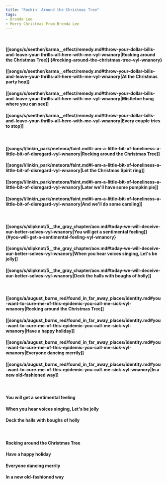 ```yaml
---
title: "Rockin’ Around the Christmas Tree"
tags:
- Brenda Lee
- Merry Christmas From Brenda Lee
---
```

&nbsp;
#### [[songs/s/seether/karma__effect/remedy.md#throw-your-dollar-bills-and-leave-your-thrills-all-here-with-me-vyl-wnanory|Rocking around the Christmas Tree]] {#rocking-around-the-christmas-tree-vyl-wnanory}
#### [[songs/s/seether/karma__effect/remedy.md#throw-your-dollar-bills-and-leave-your-thrills-all-here-with-me-vyl-wnanory|At the Christmas party hop]]
#### [[songs/s/seether/karma__effect/remedy.md#throw-your-dollar-bills-and-leave-your-thrills-all-here-with-me-vyl-wnanory|Mistletoe hung where you can see]]
#### [[songs/s/seether/karma__effect/remedy.md#throw-your-dollar-bills-and-leave-your-thrills-all-here-with-me-vyl-wnanory|Every couple tries to stop]]
&nbsp;
#### [[songs/l/linkin_park/meteora/faint.md#i-am-a-little-bit-of-loneliness-a-little-bit-of-disregard-vyl-wnanory|Rocking around the Christmas Tree]]
#### [[songs/l/linkin_park/meteora/faint.md#i-am-a-little-bit-of-loneliness-a-little-bit-of-disregard-vyl-wnanory|Let the Christmas Spirit ring]]
#### [[songs/l/linkin_park/meteora/faint.md#i-am-a-little-bit-of-loneliness-a-little-bit-of-disregard-vyl-wnanory|Later we'll have some pumpkin pie]]
#### [[songs/l/linkin_park/meteora/faint.md#i-am-a-little-bit-of-loneliness-a-little-bit-of-disregard-vyl-wnanory|And we'll do some caroling]]
&nbsp;
#### [[songs/s/slipknot/5__the_gray_chapter/aov.md#today-we-will-deceive-our-better-selves-vyl-wnanory|You will get a sentimental feeling]] {#you-will-get-a-sentimental-feeling-vyl-wnanory}
#### [[songs/s/slipknot/5__the_gray_chapter/aov.md#today-we-will-deceive-our-better-selves-vyl-wnanory|When you hear voices singing,  Let's be jolly]]
#### [[songs/s/slipknot/5__the_gray_chapter/aov.md#today-we-will-deceive-our-better-selves-vyl-wnanory|Deck the halls with boughs of holly]]
&nbsp;
#### [[songs/a/august_burns_red/found_in_far_away_places/identity.md#you-want-to-cure-me-of-this-epidemic-you-call-me-sick-vyl-wnanory|Rocking around the Christmas Tree]]
#### [[songs/a/august_burns_red/found_in_far_away_places/identity.md#you-want-to-cure-me-of-this-epidemic-you-call-me-sick-vyl-wnanory|Have a happy holiday]]
#### [[songs/a/august_burns_red/found_in_far_away_places/identity.md#you-want-to-cure-me-of-this-epidemic-you-call-me-sick-vyl-wnanory|Everyone dancing merrily]]
#### [[songs/a/august_burns_red/found_in_far_away_places/identity.md#you-want-to-cure-me-of-this-epidemic-you-call-me-sick-vyl-wnanory|In a new old-fashioned way]]
&nbsp;
#### You will get a sentimental feeling
#### When you hear voices singing,  Let's be jolly
#### Deck the halls with boughs of holly
&nbsp;
#### Rocking around the Christmas Tree
#### Have a happy holiday
#### Everyone dancing merrily
#### In a new old-fashioned way
